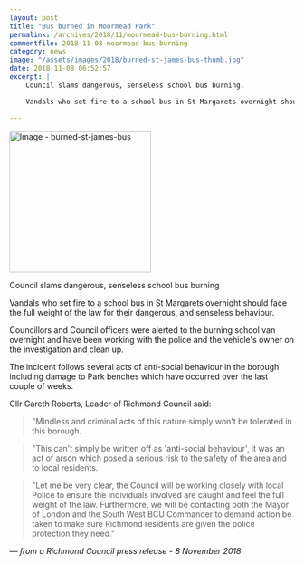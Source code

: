 ```yaml
---
layout: post
title: "Bus burned in Moormead Park"
permalink: /archives/2018/11/moormead-bus-burning.html
commentfile: 2018-11-08-moormead-bus-burning
category: news
image: "/assets/images/2018/burned-st-james-bus-thumb.jpg"
date: 2018-11-08 06:52:57
excerpt: |
    Council slams dangerous, senseless school bus burning.

    Vandals who set fire to a school bus in St Margarets overnight should face the full weight of the law for their dangerous, and senseless behaviour.

---
```


<a href="/assets/images/2018/burned-st-james-bus.jpg" title="Click for a larger image"><img src="/assets/images/2018/burned-st-james-bus-thumb.jpg" width="250" alt="Image - burned-st-james-bus"  class="photo right"/></a>


Council slams dangerous, senseless school bus burning

Vandals who set fire to a school bus in St Margarets overnight should face the full weight of the law for their dangerous, and senseless behaviour.

Councillors and Council officers were alerted to the burning school van overnight and have been working with the police and the vehicle's owner on the investigation and clean up.

The incident follows several acts of anti-social behaviour in the borough including damage to Park benches which have occurred over the last couple of weeks.

Cllr Gareth Roberts, Leader of Richmond Council said:

> "Mindless and criminal acts of this nature simply won't be tolerated in this borough.


> "This can't simply be written off as 'anti-social behaviour', it was an act of arson which posed a serious risk to the safety of the area and to local residents.


> "Let me be very clear, the Council will be working closely with local Police to ensure the individuals involved are caught and feel the full weight of the law. Furthermore, we will be contacting both the Mayor of London and the South West BCU Commander to demand action be taken to make sure Richmond residents are given the police protection they need."

<cite>&mdash; from a Richmond Council press release - 8 November 2018</cite>
